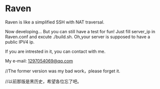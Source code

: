# Raven
Raven is like a simplified SSH with NAT traversal.

Now developing...
But you can still have a test for fun!
Just fill server_ip in Raven.conf and excute ./build.sh.
Oh,your server is supposed to have a public IPV4 ip.

If you are intrested in it, you can contact with me.

My e-mail: 1297054069@qq.com


//The former version was my bad work，please forget it.

//以前那版是黑历史，希望各位忘了吧。
